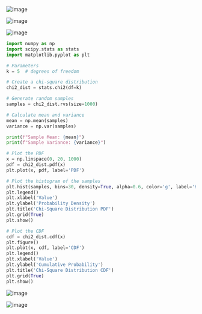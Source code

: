 ![image](https://github.com/yangshiteng/Data-Science-Learning-Path/assets/60442877/ab937906-0fb0-4d2f-bb51-c0307d2628bc)

![image](https://github.com/yangshiteng/Data-Science-Learning-Path/assets/60442877/3060e001-a753-4463-a260-4e27cbe65bd2)

![image](https://github.com/yangshiteng/Data-Science-Learning-Path/assets/60442877/37eb326d-23f2-441d-ab0b-1eb8cb53d397)

```python
import numpy as np
import scipy.stats as stats
import matplotlib.pyplot as plt

# Parameters
k = 5  # degrees of freedom

# Create a chi-square distribution
chi2_dist = stats.chi2(df=k)

# Generate random samples
samples = chi2_dist.rvs(size=1000)

# Calculate mean and variance
mean = np.mean(samples)
variance = np.var(samples)

print(f"Sample Mean: {mean}")
print(f"Sample Variance: {variance}")

# Plot the PDF
x = np.linspace(0, 20, 1000)
pdf = chi2_dist.pdf(x)
plt.plot(x, pdf, label='PDF')

# Plot the histogram of the samples
plt.hist(samples, bins=30, density=True, alpha=0.6, color='g', label='Histogram of samples')
plt.legend()
plt.xlabel('Value')
plt.ylabel('Probability Density')
plt.title('Chi-Square Distribution PDF')
plt.grid(True)
plt.show()

# Plot the CDF
cdf = chi2_dist.cdf(x)
plt.figure()
plt.plot(x, cdf, label='CDF')
plt.legend()
plt.xlabel('Value')
plt.ylabel('Cumulative Probability')
plt.title('Chi-Square Distribution CDF')
plt.grid(True)
plt.show()
```
![image](https://github.com/yangshiteng/Data-Science-Learning-Path/assets/60442877/b7a1c72e-459f-4b7e-bac1-5e81a43ff1be)

![image](https://github.com/yangshiteng/Data-Science-Learning-Path/assets/60442877/70c1385a-ba5f-4f85-8775-c2597d3871c4)




